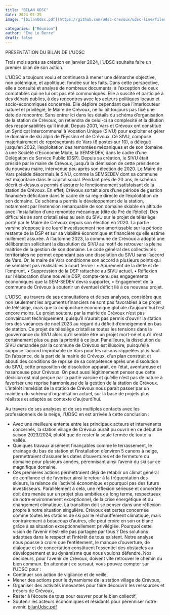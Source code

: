 ```yaml
---
title: "BILAN UDSC"
date: 2024-01-25
image: "[bilanUdsc.pdf](https://github.com/udsc-crevoux/udsc-live/files/15404855/bilanUdsc.pdf)"

categories: ["Réunion"]
author: "Eve Le Berre"
draft: false
---
```

PRESENTATION DU BILAN DE L'UDSC

Trois mois après sa création en janvier 2024, l’UDSC souhaite faire un premier bilan de son action.

L’UDSC a toujours voulu et continuera à mener une démarche objective, non polémique, et apolitique, fondée sur les faits.
Dans cette perspective, elle a consulté et analysé de nombreux documents, à l’exception de ceux comptables qui ne lui ont pas été communiqués. Elle a suscité et participé à des débats publics, à des rencontres avec les acteurs politiques locaux et socio-économiques concernés. Elle déplore cependant que l’interlocuteur naturel et privilégié, le Maire de Crévoux, ne lui ait toujours pas fixé une date de rencontre.
Sans entrer ici dans les détails du schéma d’organisation de la station de Crévoux, on retiendra de celui-ci sa complexité et la dilution des responsabilités qu’il induit.
Depuis 2001, Vars et Crévoux ont constitué un Syndicat Intercommunal à Vocation Unique (SIVU) pour exploiter et gérer le domaine de ski alpin de l’Eyssina et de Crévoux. Ce SIVU, composé majoritairement de représentants de Vars (6 postes sur 10), a délégué jusqu’en 2032, l’exploitation des remontées mécaniques et de son domaine à une Société d’Economie Mixte, la SEMSEDEV, dans le cadre d’une   Délégation de Service Public (DSP).
Depuis sa création, le SIVU était présidé par le maire de Crévoux, jusqu’à la démission de cette présidence du nouveau maire, intervenue peu après son élection de 2020. Le Maire de Vars préside désormais le SIVU, comme la SEMSEDEV dont sa commune est majoritaire dans le capital social.
Pendant près de 20 ans, le schéma décrit ci-dessus a permis d’assurer le fonctionnement satisfaisant de la station de Crévoux. En effet, Crévoux sortait alors d’une période de gestion financière déficitaire dans le cadre de sa régie directe de l’exploitation de son domaine. Ce schéma a permis le développement de la station, notamment par l’extension remarquable de son domaine skiable en altitude avec l’installation d’une remontée mécanique (dite du Pré de l’étoile).
Des difficultés se sont cristallisées au sein du SIVU sur le projet de télésiège porté par le Maire de Crévoux depuis son élection en 2020. La partie varsine s’oppose à ce lourd investissement non amortissable sur la période restante de la DSP et sur sa viabilité économique et financière qu’elle estime nullement assurée.
A l’automne 2023, la commune de Crévoux a adopté une délibération sollicitant la dissolution du SIVU au motif de retrouver la pleine maitrise de la gestion de son domaine. Le code général des collectivités territoriales ne permet cependant pas une dissolution du SIVU sans l’accord de Vars. Or, le maire de Vars conditionne son accord à plusieurs points qui ne semblent pas réalisables à court terme :
•	Apurement de la dette et de l’emprunt,
•	Suppression de la DSP rattachée au SIVU actuel,
•	Réflexion sur l’élaboration d’une nouvelle DSP, compte-tenu des engagements économiques que la SEM-SEDEV devra supporter, 
•	Engagement de la commune de Crévoux à soutenir un éventuel déficit lié à ce nouveau projet. 

L’UDSC, au travers de ses consultations et de ses analyses, considère que non seulement les arguments financiers ne sont pas favorables à ce projet de télésiège, mais que la conjoncture économique globale d’aujourd’hui l’est encore moins. Le projet soutenu par la mairie de Crévoux n’est pas convaincant techniquement, puisqu’il n’aurait pas permis d’ouvrir la station lors des vacances de noel 2023 au regard du déficit d’enneigement en bas de station.
Ce projet de télésiège cristallise toutes les tensions dans la gouvernance du SIVU alors qu’il semble être un projet mort-né et qu’il n’est certainement plus ou pas la priorité à ce jour.
Par ailleurs, la dissolution du SIVU demandée par la commune de Crévoux est illusoire, puisqu’elle suppose l’accord improbable de Vars pour les raisons rappelées plus haut. En l’absence, de la part de la mairie de Crévoux, d’un plan construit et abouti des conditions de reprise de sa compétence après une dissolution du SIVU, cette proposition de dissolution apparait, en l’état, aventureuse et hasardeuse pour Crévoux. On peut aussi légitimement penser que cette décision est mal perçue par la partie varsine et qu’elle n’est pas de nature à favoriser une reprise harmonieuse de la gestion de la station de Crévoux. 
 L’intérêt immédiat de la station de Crévoux nous parait passer par un maintien du schéma d’organisation actuel, sur la base de projets plus réalistes et adaptés au contexte d’aujourd’hui.  
  
Au travers de ses analyses et de ses multiples contacts avec les professionnels de la neige, l’UDSC en est arrivée à cette conclusion : 
-	Avec une meilleure entente entre les principaux acteurs et intervenants concernés, la station village de Crévoux aurait pu ouvrir en ce début de saison 2023/2024, plutôt que de rester la seule fermée de toute la vallée.
-	Quelques travaux aisément finançables comme le terrassement, le drainage du bas de station et l’installation d’environ 5 canons à neige, permettraient d’assurer les dates d’ouvertures et de fermeture du domaine pour plusieurs années, pérennisant ainsi l’avenir du ski sur ce magnifique domaine.
-	Ces premières actions permettraient déjà de rétablir un climat général de confiance et de favoriser ainsi le retour à la fréquentation des skieurs, la relance de l’activité économique et pourquoi pas des futurs investisseurs.
Parallèlement à cela, une réflexion sérieuse et concertée doit être menée sur un projet plus ambitieux à long terme, respectueux de notre environnement exceptionnel, de la crise énergétique et du changement climatique.
La transition doit se penser dans une réflexion propre à notre situation singulière.
Crévoux est certes concernée comme toutes les stations de ski par le réchauffement climatique, mais contrairement à beaucoup d’autres, elle peut croire en son or blanc grâce à sa situation exceptionnellement privilégiée.
Pourquoi cette vision de l’avenir n’est-elle pas partagée par tous ?
Des solutions adaptées dans le respect et l’intérêt de tous existent. Notre analyse nous pousse à croire que l’entêtement, le manque d’ouverture, de dialogue et de concertation constituent l’essentiel des obstacles au développement et au dynamisme que nous voulons défendre.
Nos décideurs, pour l’avenir de Crévoux, doivent vite retrouver le chemin du bien commun.
En attendant ce sursaut, vous pouvez compter sur l’UDSC pour :
-	Continuer son action de vigilance et de veille,
-	Mener des actions pour le dynamisme de la station village de Crévoux,
-	Organiser des activités innovantes pour faire découvrir les ressources et trésors de Crévoux,
-	Rester à l’écoute de tous pour œuvrer pour le bien collectif,
-	Soutenir les acteurs économiques et résidants pour pérenniser notre avenir.
[bilanUdsc.pdf](https://github.com/udsc-crevoux/udsc-live/files/15404842/bilanUdsc.pdf)
